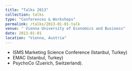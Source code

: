 ```yaml
---
title: "Talks 2013"
collection: talks
type: "Conferences & Workshops"
permalink: /talks/2013-01-01-talk
venue: " Vienna University of Economics and Business"
date: 2013-01-01
location: "Vienna, Austria"
---
```


* ISMS Marketing Science Conference (Istanbul, Turkey)
* EMAC (Istanbul, Turkey)
* PsychoCo (Zuerich, Switzerland).
